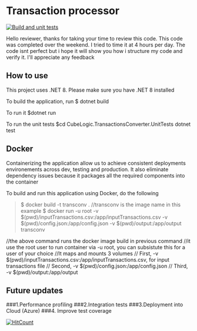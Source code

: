 # Transaction processor

[![Build and unit tests](https://github.com/francis04j/Cube/actions/workflows/build-and-unit-test.yml/badge.svg)](https://github.com/francis04j/Cube/actions/workflows/build-and-unit-test.yml)

Hello reviewer, thanks for taking your time to review this code. This code was completed over the weekend. I tried to time it at 4 hours per day.
The code isnt perfect but i hope it will show you how i structure my code and verify it. 
I'll appreciate any feedback

## How to use
This project uses .NET 8. Please make sure you have .NET 8 installed

To build the application, run 
$ dotnet build

To run it
$dotnet run

To run the unit tests
$cd CubeLogic.TransactionsConverter.UnitTests
dotnet test

## Docker
Containerizing the application allow us to achieve consistent deployments environements across dev, testing and production.
It also eliminate dependency issues because it packages all the required components into the container

To build and run this application using Docker, do the following
> $ docker build -t transconv . //transconv is the image name in this example
> $ docker run -u root -v $(pwd)/inputTransactions.csv:/app/inputTransactions.csv -v $(pwd)/config.json:/app/config.json -v $(pwd)/output:/app/output transconv

//the above command runs the docker image build in previous command
//it use the root user to run container via -u root, you can subsistute this for a user of your choice
//It maps and mounts 3 volumes
// First, -v $(pwd)/inputTransactions.csv:/app/inputTransactions.csv, for input transactions file
// Second, -v $(pwd)/config.json:/app/config.json
// Third, -v $(pwd)/output:/app/output

## Future updates
###1.Performance profiling
###2.Integration tests
###3.Deployment into Cloud (Azure)
###4. Improve test coverage
   
[![HitCount](https://hits.dwyl.com/francis04j/francis04j/Cube.svg?style=flat-square)](http://hits.dwyl.com/francis04j/francis04j/Cube)
